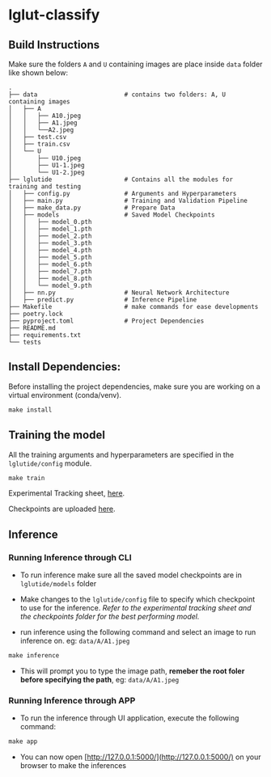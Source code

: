 # lglut-classify

## Build Instructions

Make sure the folders `A` and `U` containing images are place inside `data` folder like shown below:

```
.
├── data                        # contains two folders: A, U containing images
│   ├── A
│   │   ├── A10.jpeg
│   │   ├── A1.jpeg
│   │   └──A2.jpeg
│   ├── test.csv
│   ├── train.csv
│   └── U
│       ├── U10.jpeg
│       ├── U1-1.jpeg
│       └── U1-2.jpeg
├── lglutide                    # Contains all the modules for training and testing
│   ├── config.py               # Arguments and Hyperparameters
│   ├── main.py                 # Training and Validation Pipeline
│   ├── make_data.py            # Prepare Data
│   ├── models                  # Saved Model Checkpoints
│   │   ├── model_0.pth
│   │   ├── model_1.pth
│   │   ├── model_2.pth
│   │   ├── model_3.pth
│   │   ├── model_4.pth
│   │   ├── model_5.pth
│   │   ├── model_6.pth
│   │   ├── model_7.pth
│   │   ├── model_8.pth
│   │   └── model_9.pth
│   ├── nn.py                   # Neural Network Architecture
│   ├── predict.py              # Inference Pipeline
├── Makefile                    # make commands for ease developments
├── poetry.lock
├── pyproject.toml              # Project Dependencies
├── README.md
├── requirements.txt
└── tests

```

## Install Dependencies:

Before installing the project dependencies, make sure you are working on a virtual environment (conda/venv).

```python
make install
```

## Training the model

All the training arguments and hyperparameters are specified in the `lglutide/config` module.

```python
make train
```

Experimental Tracking sheet, [here](https://docs.google.com/spreadsheets/d/1DmFIhJwqj8ycNwWOrjpQC0-0WqSbJ-j2mNQz9H3F-Zc/edit?usp=sharing).

Checkpoints are uploaded [here](https://1drv.ms/f/s!Aprh41uH8yH1gcgVAU4c6iVMpqxP2Q?e=W6YBo3).


## Inference
### Running Inference through CLI

- To run inference make sure all the saved model checkpoints are in `lglutide/models` folder

- Make changes to the `lglutide/config` file to specify which checkpoint to use for the inference. _Refer to the experimental tracking sheet and the checkpoints folder for the best performing model._

- run inference using the following command and select an image to run inference on. eg: `data/A/A1.jpeg`

```python
make inference
```
- This will prompt you to type the image path, **remeber the root foler before specifying the path**, eg: `data/A/A1.jpeg`

### Running Inference through APP

- To run the inference through UI application, execute the following command:

```python
make app
```

- You can now open [http://127.0.0.1:5000/](http://127.0.0.1:5000/) on your browser to make the inferences
